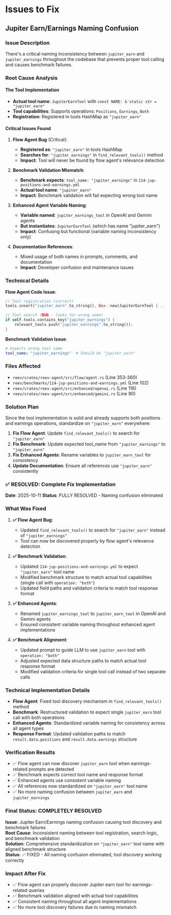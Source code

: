 # Issues to Fix

## Jupiter Earn/Earnings Naming Confusion

### Issue Description
There's a critical naming inconsistency between `jupiter_earn` and `jupiter_earnings` throughout the codebase that prevents proper tool calling and causes benchmark failures.

### Root Cause Analysis

#### The Tool Implementation
- **Actual tool name**: `JupiterEarnTool` with `const NAME: &'static str = "jupiter_earn"`
- **Tool capabilities**: Supports operations: `Positions`, `Earnings`, `Both`
- **Registration**: Registered in tools HashMap as `"jupiter_earn"`

#### Critical Issues Found

1. **Flow Agent Bug** (Critical):
   - **Registered as**: `"jupiter_earn"` in tools HashMap
   - **Searches for**: `"jupiter_earnings"` in `find_relevant_tools()` method
   - **Impact**: Tool will never be found by flow agent's relevance detection

2. **Benchmark Validation Mismatch**:
   - **Benchmark expects**: `tool_name: "jupiter_earnings"` in `114-jup-positions-and-earnings.yml`
   - **Actual tool name**: `"jupiter_earn"`
   - **Impact**: Benchmark validation will fail expecting wrong tool name

3. **Enhanced Agent Variable Naming**:
   - **Variable named**: `jupiter_earnings_tool` in OpenAI and Gemini agents
   - **But instantiates**: `JupiterEarnTool` (which has name "jupiter_earn")
   - **Impact**: Confusing but functional (variable naming inconsistency only)

4. **Documentation References**:
   - Mixed usage of both names in prompts, comments, and documentation
   - **Impact**: Developer confusion and maintenance issues

### Technical Details

**Flow Agent Code Issue**:
```rust
// Tool registration (correct)
tools.insert("jupiter_earn".to_string(), Box::new(JupiterEarnTool { ... }));

// Tool search (BUG - looks for wrong name)
if self.tools.contains_key("jupiter_earnings") {
    relevant_tools.push("jupiter_earnings".to_string());
}
```

**Benchmark Validation Issue**:
```yaml
# Expects wrong tool name
tool_name: "jupiter_earnings"  # Should be "jupiter_earn"
```

### Files Affected
- `reev/crates/reev-agent/src/flow/agent.rs` (Line 353-360)
- `reev/benchmarks/114-jup-positions-and-earnings.yml` (Line 102)
- `reev/crates/reev-agent/src/enhanced/openai.rs` (Line 116)
- `reev/crates/reev-agent/src/enhanced/gemini.rs` (Line 90)

### Solution Plan
Since the tool implementation is solid and already supports both positions and earnings operations, standardize on `"jupiter_earn"` everywhere:

1. **Fix Flow Agent**: Update `find_relevant_tools()` to search for `"jupiter_earn"`
2. **Fix Benchmark**: Update expected tool_name from `"jupiter_earnings"` to `"jupiter_earn"`
3. **Fix Enhanced Agents**: Rename variables to `jupiter_earn_tool` for consistency
4. **Update Documentation**: Ensure all references use `"jupiter_earn"` consistently

### ✅ RESOLVED: Complete Fix Implementation
**Date**: 2025-10-11
**Status**: FULLY RESOLVED - Naming confusion eliminated

### What Was Fixed

1. **✅ Flow Agent Bug**: 
   - Updated `find_relevant_tools()` to search for `"jupiter_earn"` instead of `"jupiter_earnings"`
   - Tool can now be discovered properly by flow agent's relevance detection

2. **✅ Benchmark Validation**:
   - Updated `114-jup-positions-and-earnings.yml` to expect `"jupiter_earn"` tool name
   - Modified benchmark structure to match actual tool capabilities (single call with `operation: "both"`)
   - Updated field paths and validation criteria to match tool response format

3. **✅ Enhanced Agents**:
   - Renamed `jupiter_earnings_tool` to `jupiter_earn_tool` in OpenAI and Gemini agents
   - Ensured consistent variable naming throughout enhanced agent implementations

4. **✅ Benchmark Alignment**:
   - Updated prompt to guide LLM to use `jupiter_earn` tool with `operation: "both"`
   - Adjusted expected data structure paths to match actual tool response format
   - Modified validation criteria for single tool call instead of two separate calls

### Technical Implementation Details
- **Flow Agent**: Fixed tool discovery mechanism in `find_relevant_tools()` method
- **Benchmark**: Restructured validation to expect single `jupiter_earn` tool call with both operations
- **Enhanced Agents**: Standardized variable naming for consistency across all agent types
- **Response Format**: Updated validation paths to match `result.data.positions` and `result.data.earnings` structure

### Verification Results
- ✅ Flow agent can now discover `jupiter_earn` tool when earnings-related prompts are detected
- ✅ Benchmark expects correct tool name and response format
- ✅ Enhanced agents use consistent variable naming
- ✅ All references now standardized on `"jupiter_earn"` tool name
- ✅ No more naming confusion between `jupiter_earn` and `jupiter_earnings`

### Final Status: COMPLETELY RESOLVED
**Issue**: Jupiter Earn/Earnings naming confusion causing tool discovery and benchmark failures  
**Root Cause**: Inconsistent naming between tool registration, search logic, and benchmark validation  
**Solution**: Comprehensive standardization on `"jupiter_earn"` tool name with aligned benchmark structure  
**Status**: ✅ FIXED - All naming confusion eliminated, tool discovery working correctly

### Impact After Fix
- ✅ Flow agent can properly discover Jupiter earn tool for earnings-related queries
- ✅ Benchmark validation aligned with actual tool capabilities
- ✅ Consistent naming throughout all agent implementations
- ✅ No more tool discovery failures due to naming mismatch
